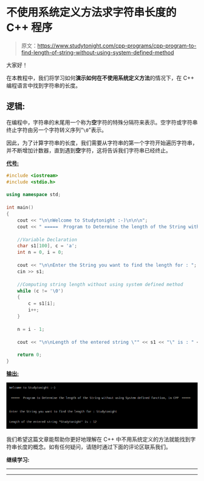# 不使用系统定义方法求字符串长度的 C++ 程序

> 原文：<https://www.studytonight.com/cpp-programs/cpp-program-to-find-length-of-string-without-using-system-defined-method>

大家好！

在本教程中，我们将学习如何**演示如何在不使用系统定义方法**的情况下，在 C++ 编程语言中找到字符串的长度。

## 逻辑:

在编程中，字符串的末尾用一个称为**空**字符的特殊分隔符来表示。空字符或字符串终止字符由另一个字符转义序列“`\0`”表示。

因此，为了计算字符串的长度，我们需要从字符串的第一个字符开始遍历字符串，并不断增加计数器，直到遇到**空**字符，这将告诉我们字符串已经终止。

<u>**代号:**</u>

```cpp
#include <iostream>
#include <stdio.h>

using namespace std;

int main()
{
    cout << "\n\nWelcome to Studytonight :-)\n\n\n";
    cout << " =====  Program to Determine the length of the String without using System defined function, in CPP  ===== \n\n";

    //Variable Declaration
    char s1[100], c = 'a';
    int n = 0, i = 0;

    cout << "\n\nEnter the String you want to find the length for : ";
    cin >> s1;

    //Computing string length without using system defined method
    while (c != '\0')
    {
        c = s1[i];
        i++;
    }

    n = i - 1;

    cout << "\n\nLength of the entered string \"" << s1 << "\" is : " << n << "\n\n\n";

    return 0;
} 
```

<u>**输出:**</u>

![C++ string length](img/0d2b9fc3ad850ff5ffd216cd00580112.png)

我们希望这篇文章能帮助你更好地理解在 C++ 中不用系统定义的方法就能找到字符串长度的概念。如有任何疑问，请随时通过下面的评论区联系我们。

**继续学习:**

* * *

* * *